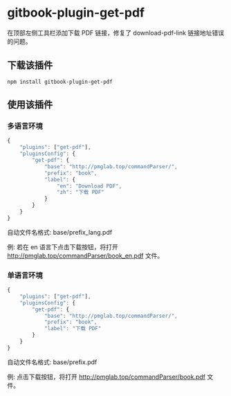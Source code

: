 # gitbook-plugin-get-pdf

在顶部左侧工具栏添加下载 PDF 链接，修复了 download-pdf-link 链接地址错误的问题。

## 下载该插件
```
npm install gitbook-plugin-get-pdf
```

## 使用该插件

### 多语言环境
```js
{
    "plugins": ["get-pdf"],
    "pluginsConfig": {
        "get-pdf": {
            "base": "http://pmglab.top/commandParser/",
            "prefix": "book",
            "label": {
                "en": "Download PDF",
                "zh": "下载 PDF"
            }
        }
    }
}
```

自动文件名格式: base/prefix_lang.pdf

例: 若在 en 语言下点击下载按钮，将打开 http://pmglab.top/commandParser/book_en.pdf 文件。

### 单语言环境
```js
{
    "plugins": ["get-pdf"],
    "pluginsConfig": {
        "get-pdf": {
            "base": "http://pmglab.top/commandParser/",
            "prefix": "book",
            "label": "下载 PDF"
        }
    }
}
```

自动文件名格式: base/prefix.pdf

例: 点击下载按钮，将打开 http://pmglab.top/commandParser/book.pdf 文件。

